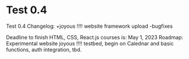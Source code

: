 # Test 0.4
 Test 0.4 Changelog:
  +joyous !!!! website framework upload
  -bugfixes

Deadline to finish HTML, CSS, React.js courses is: May 1, 2023
Roadmap: Experimental website joyous !!!! testbed, begin on Calednar and basic functions, auth integration, tbd.
